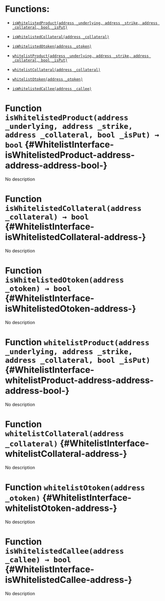 # Functions:

- [`isWhitelistedProduct(address _underlying, address _strike, address _collateral, bool _isPut)`](#WhitelistInterface-isWhitelistedProduct-address-address-address-bool-)

- [`isWhitelistedCollateral(address _collateral)`](#WhitelistInterface-isWhitelistedCollateral-address-)

- [`isWhitelistedOtoken(address _otoken)`](#WhitelistInterface-isWhitelistedOtoken-address-)

- [`whitelistProduct(address _underlying, address _strike, address _collateral, bool _isPut)`](#WhitelistInterface-whitelistProduct-address-address-address-bool-)

- [`whitelistCollateral(address _collateral)`](#WhitelistInterface-whitelistCollateral-address-)

- [`whitelistOtoken(address _otoken)`](#WhitelistInterface-whitelistOtoken-address-)

- [`isWhitelistedCallee(address _callee)`](#WhitelistInterface-isWhitelistedCallee-address-)

# Function `isWhitelistedProduct(address _underlying, address _strike, address _collateral, bool _isPut) → bool` {#WhitelistInterface-isWhitelistedProduct-address-address-address-bool-}

No description

# Function `isWhitelistedCollateral(address _collateral) → bool` {#WhitelistInterface-isWhitelistedCollateral-address-}

No description

# Function `isWhitelistedOtoken(address _otoken) → bool` {#WhitelistInterface-isWhitelistedOtoken-address-}

No description

# Function `whitelistProduct(address _underlying, address _strike, address _collateral, bool _isPut)` {#WhitelistInterface-whitelistProduct-address-address-address-bool-}

No description

# Function `whitelistCollateral(address _collateral)` {#WhitelistInterface-whitelistCollateral-address-}

No description

# Function `whitelistOtoken(address _otoken)` {#WhitelistInterface-whitelistOtoken-address-}

No description

# Function `isWhitelistedCallee(address _callee) → bool` {#WhitelistInterface-isWhitelistedCallee-address-}

No description
